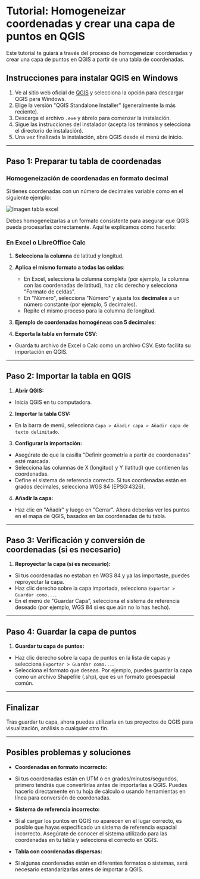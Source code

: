 # Tutorial: Homogeneizar coordenadas y crear una capa de puntos en QGIS

Este tutorial te guiará a través del proceso de homogeneizar coordenadas y crear una capa de puntos en QGIS a partir de una tabla de coordenadas.

## Instrucciones para instalar QGIS en Windows

1. Ve al sitio web oficial de [QGIS](https://qgis.org/es/site/forusers/download.html) y selecciona la opción para descargar QGIS para Windows.
2. Elige la versión "QGIS Standalone Installer" (generalmente la más reciente).
3. Descarga el archivo `.exe` y ábrelo para comenzar la instalación.
4. Sigue las instrucciones del instalador (acepta los términos y selecciona el directorio de instalación).
5. Una vez finalizada la instalación, abre QGIS desde el menú de inicio.

---

## Paso 1: Preparar tu tabla de coordenadas

### Homogeneización de coordenadas en formato decimal

Si tienes coordenadas con un número de decimales variable como en el siguiente ejemplo:

![Imagen tabla excel]([https://github.com/ngmedina/cargarpuntosQGIS/blob/main/images/tutpuntosQGIS1.png])


Debes homogeneizarlas a un formato consistente para asegurar que QGIS pueda procesarlas correctamente. Aquí te explicamos cómo hacerlo:

### En Excel o LibreOffice Calc

1. **Selecciona la columna** de latitud y longitud.
2. **Aplica el mismo formato a todas las celdas**:
   - En Excel, selecciona la columna completa (por ejemplo, la columna con las coordenadas de latitud), haz clic derecho y selecciona "Formato de celdas".
   - En "Número", selecciona "Número" y ajusta los **decimales** a un número constante (por ejemplo, 5 decimales).
   - Repite el mismo proceso para la columna de longitud.
   
3. **Ejemplo de coordenadas homogéneas con 5 decimales**:

4. **Exporta la tabla en formato CSV**:
- Guarda tu archivo de Excel o Calc como un archivo CSV. Esto facilita su importación en QGIS.

---

## Paso 2: Importar la tabla en QGIS

1. **Abrir QGIS:**
- Inicia QGIS en tu computadora.

2. **Importar la tabla CSV:**
- En la barra de menú, selecciona `Capa > Añadir capa > Añadir capa de texto delimitado`.

3. **Configurar la importación:**
- Asegúrate de que la casilla "Definir geometría a partir de coordenadas" esté marcada.
- Selecciona las columnas de X (longitud) y Y (latitud) que contienen las coordenadas.
- Define el sistema de referencia correcto. Si tus coordenadas están en grados decimales, selecciona WGS 84 (EPSG:4326).

4. **Añadir la capa:**
- Haz clic en "Añadir" y luego en "Cerrar". Ahora deberías ver los puntos en el mapa de QGIS, basados en las coordenadas de tu tabla.

---

## Paso 3: Verificación y conversión de coordenadas (si es necesario)

1. **Reproyectar la capa (si es necesario):**
- Si tus coordenadas no estaban en WGS 84 y ya las importaste, puedes reproyectar la capa.
- Haz clic derecho sobre la capa importada, selecciona `Exportar > Guardar como...`.
- En el menú de "Guardar Capa", selecciona el sistema de referencia deseado (por ejemplo, WGS 84 si es que aún no lo has hecho).

---

## Paso 4: Guardar la capa de puntos

1. **Guardar tu capa de puntos:**
- Haz clic derecho sobre la capa de puntos en la lista de capas y selecciona `Exportar > Guardar como...`.
- Selecciona el formato que deseas. Por ejemplo, puedes guardar la capa como un archivo Shapefile (.shp), que es un formato geoespacial común.

---

## Finalizar

Tras guardar tu capa, ahora puedes utilizarla en tus proyectos de QGIS para visualización, análisis o cualquier otro fin.

---

## Posibles problemas y soluciones

- **Coordenadas en formato incorrecto:**
- Si tus coordenadas están en UTM o en grados/minutos/segundos, primero tendrás que convertirlas antes de importarlas a QGIS. Puedes hacerlo directamente en tu hoja de cálculo o usando herramientas en línea para conversión de coordenadas.

- **Sistema de referencia incorrecto:**
- Si al cargar los puntos en QGIS no aparecen en el lugar correcto, es posible que hayas especificado un sistema de referencia espacial incorrecto. Asegúrate de conocer el sistema utilizado para las coordenadas en tu tabla y selecciona el correcto en QGIS.

- **Tabla con coordenadas dispersas:**
- Si algunas coordenadas están en diferentes formatos o sistemas, será necesario estandarizarlas antes de importar a QGIS.

